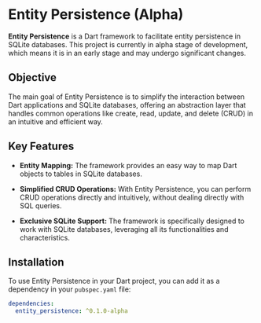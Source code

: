 # Entity Persistence (Alpha)

**Entity Persistence** is a Dart framework to facilitate entity persistence in SQLite databases. This project is currently in alpha stage of development, which means it is in an early stage and may undergo significant changes.

## Objective

The main goal of Entity Persistence is to simplify the interaction between Dart applications and SQLite databases, offering an abstraction layer that handles common operations like create, read, update, and delete (CRUD) in an intuitive and efficient way.

## Key Features

- **Entity Mapping:** The framework provides an easy way to map Dart objects to tables in SQLite databases.
  
- **Simplified CRUD Operations:** With Entity Persistence, you can perform CRUD operations directly and intuitively, without dealing directly with SQL queries.

- **Exclusive SQLite Support:** The framework is specifically designed to work with SQLite databases, leveraging all its functionalities and characteristics.

## Installation

To use Entity Persistence in your Dart project, you can add it as a dependency in your `pubspec.yaml` file:

```yaml
dependencies:
  entity_persistence: ^0.1.0-alpha